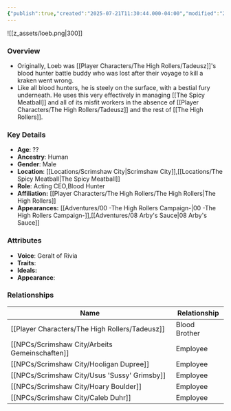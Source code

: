 ```yaml
---
{"publish":true,"created":"2025-07-21T11:30:44.000-04:00","modified":"2025-09-29T09:38:57.726-04:00","published":"2025-09-29T09:38:57.726-04:00","cssclasses":"","Age":"??","Ancestry":["Human"],"Gender":"Male","Location":["[[Scrimshaw City]]","[[Locations/The Spicy Meatball]]"],"Role":["Acting CEO","Blood Hunter"],"Affiliation":["[[Player Characters/The High Rollers/The High Rollers]]"],"Appearances":["[[00 -The High Rollers Campaign-]]","[[08 Arby's Sauce|08 Arby's Sauce]]"]}
---
```



![[z_assets/loeb.png|300]]

### Overview
- Originally, Loeb was [[Player Characters/The High Rollers/Tadeusz]]'s blood hunter battle buddy who was lost after their voyage to kill a kraken went wrong.
- Like all blood hunters, he is steely on the surface, with a bestial fury underneath. He uses this very effectively in managing [[The Spicy Meatball]] and all of its misfit workers in the absence of [[Player Characters/The High Rollers/Tadeusz]] and the rest of [[The High Rollers]].

### Key Details
- **Age**: ??
- **Ancestry**: Human
- **Gender**: Male
- **Location**: [[Locations/Scrimshaw City\|Scrimshaw City]],[[Locations/The Spicy Meatball\|The Spicy Meatball]]
- **Role**: Acting CEO,Blood Hunter
- **Affiliation:** [[Player Characters/The High Rollers/The High Rollers\|The High Rollers]]
- **Appearances:** [[Adventures/00 -The High Rollers Campaign-\|00 -The High Rollers Campaign-]],[[Adventures/08 Arby's Sauce\|08 Arby's Sauce]]

### Attributes
- **Voice**: Geralt of Rivia
- **Traits**: 
- **Ideals:** 
- **Appearance**: 

### Relationships

| Name                       | Relationship  |
| -------------------------- | ------------- |
| [[Player Characters/The High Rollers/Tadeusz]]                | Blood Brother |
| [[NPCs/Scrimshaw City/Arbeits Gemeinschaften]] | Employee      |
| [[NPCs/Scrimshaw City/Hooligan Dupree]]        | Employee      |
| [[NPCs/Scrimshaw City/Usus 'Sussy' Grimsby]]           | Employee      |
| [[NPCs/Scrimshaw City/Hoary Boulder]]          | Employee      |
| [[NPCs/Scrimshaw City/Caleb Duhr]]             | Employee      |
